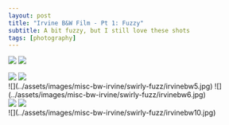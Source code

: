 ```yaml
---
layout: post
title: "Irvine B&W Film - Pt 1: Fuzzy"
subtitle: A bit fuzzy, but I still love these shots
tags: [photography]
---
```


![](../assets/images/misc-bw-irvine/swirly-fuzz/irvinebw1.jpg)
![](../assets/images/misc-bw-irvine/swirly-fuzz/irvinebw2.jpg)
<section class="portrait-img-group">
  <img src="../assets/images/misc-bw-irvine/swirly-fuzz/irvinebw7.jpg"/>
  <img src="../assets/images/misc-bw-irvine/swirly-fuzz/irvinebw4.jpg"/>
</section>
![](../assets/images/misc-bw-irvine/swirly-fuzz/irvinebw5.jpg)
![](../assets/images/misc-bw-irvine/swirly-fuzz/irvinebw6.jpg)
<section class="portrait-img-group">
  <img src="../assets/images/misc-bw-irvine/swirly-fuzz/irvinebw8.jpg"/>
  <img src="../assets/images/misc-bw-irvine/swirly-fuzz/irvinebw9.jpg"/>
</section>
![](../assets/images/misc-bw-irvine/swirly-fuzz/irvinebw10.jpg)
